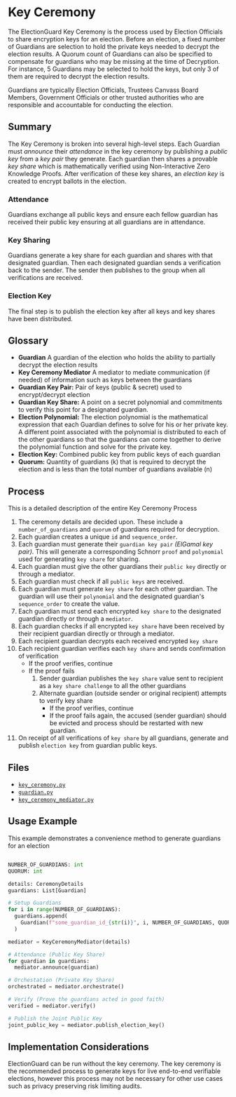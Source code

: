 # Key Ceremony

The ElectionGuard Key Ceremony is the process used by Election Officials to share encryption keys for an election.  Before an election, a fixed number of Guardians are selection to hold the private keys needed to decrypt the election results.  A Quorum count of Guardians can also be specified to compensate for guardians who may be missing at the time of Decryption.  For instance, 5 Guardians may be selected to hold the keys, but only 3 of them are required to decrypt the election results.

Guardians are typically Election Officials, Trustees Canvass Board Members, Government Officials or other trusted authorities who are responsible and accountable for conducting the election.

## Summary

The Key Ceremony is broken into several high-level steps.  Each Guardian must _announce_ their _attendance_ in the key ceremony by publishing a _public key_ from a _key pair_ they generate. Each guardian then shares a provable _key share_ which is mathematically verified using Non-Interactive Zero Knowledge Proofs. After verification of these key shares, an _election key_ is created to encrypt ballots in the election.

### Attendance
Guardians exchange all public keys and ensure each fellow guardian has received their public key ensuring at all guardians are in attendance.

### Key Sharing
Guardians generate a key share for each guardian and shares with that designated guardian. Then each designated guardian sends a verification back to the sender. The sender then publishes to the group when all verifications are received. 

### Election Key
The final step is to publish the election key after all keys and key shares have been distributed. 

## Glossary

- **Guardian** A guardian of the election who holds the ability to partially decrypt the election results
- **Key Ceremony Mediator** A mediator to mediate communication (if needed) of information such as keys between the guardians
- **Guardian Key Pair:** Pair of keys (public & secret) used to encrypt/decrypt election
- **Guardian Key Share:** A point on a secret polynomial and commitments to verify this point for a designated guardian.
- **Election Polynomial:** The election polynomial is the mathematical expression that each Guardian defines to solve for his or her private key. A different point associated with the polynomial is distributed to each of the other guardians so that the guardians can come together to derive the polynomial function and solve for the private key.
- **Election Key:** Combined public key from public keys of each guardian
- **Quorum:** Quantity of guardians (k) that is required to decrypt the election and is less than the total number of guardians available (n)

## Process

This is a detailed description of the entire Key Ceremony Process

1. The ceremony details are decided upon. These include a `number_of_guardians` and `quorum` of guardians required for decryption.
2. Each guardian creates a unique `id` and `sequence_order`.
3. Each guardian must generate their `guardian key pair` _(ElGamal key pair)_. This will generate a corresponding Schnorr `proof` and `polynomial` used for generating `key share` for sharing.
4. Each guardian must give the other guardians their `public key` directly or through a mediator.
5. Each guardian must check if all `public keys` are received.
6. Each guardian must generate `key share` for each other guardian. The guardian will use their `polynomial` and the designated guardian's `sequence_order` to create the value. 
7. Each guardian must send each encrypted `key share` to the designated guardian directly or through a `mediator`.
8. Each guardian checks if all encrypted `key share` have been received by their recipient guardian directly or through a mediator.
9. Each recipient guardian decrypts each received encrypted `key share`
10. Each recipient guardian verifies each `key share` and sends confirmation of verification
    - If the proof verifies, continue
    - If the proof fails
      1. Sender guardian publishes the `key share` value sent to recipient as a `key share challenge` to all the other guardians
      2. Alternate guardian (outside sender or original recipient) attempts to verify key share
         - If the proof verifies, continue
         - If the proof fails again, the accused (sender guardian) should be evicted and process should be restarted with new guardian.
11. On receipt of all verifications of `key share` by all guardians, generate and publish `election key` from guardian public keys.

## Files

- [`key_ceremony.py`](https://github.com/microsoft/electionguard-python/tree/main/src/electionguard/key_ceremony.py)
- [`guardian.py`](https://github.com/microsoft/electionguard-python/tree/main/src/electionguard/guardian.py)
- [`key_ceremony_mediator.py`](https://github.com/microsoft/electionguard-python/tree/main/src/electionguard/key_ceremony_mediator.py)

## Usage Example

This example demonstrates a convenience method to generate guardians for an election

```python

NUMBER_OF_GUARDIANS: int
QUORUM: int

details: CeremonyDetails
guardians: List[Guardian]

# Setup Guardians
for i in range(NUMBER_OF_GUARDIANS):
  guardians.append(
    Guardian(f"some_guardian_id_{str(i)}", i, NUMBER_OF_GUARDIANS, QUORUM)
  )

mediator = KeyCeremonyMediator(details)

# Attendance (Public Key Share)
for guardian in guardians:
  mediator.announce(guardian)

# Orchestation (Private Key Share)
orchestrated = mediator.orchestrate()

# Verify (Prove the guardians acted in good faith)
verified = mediator.verify()

# Publish the Joint Public Key
joint_public_key = mediator.publish_election_key()

```

## Implementation Considerations

ElectionGuard can be run without the key ceremony.  The key ceremony is the recommended process to generate keys for live end-to-end verifiable elections, however this process may not be necessary for other use cases such as privacy preserving risk limiting audits.
